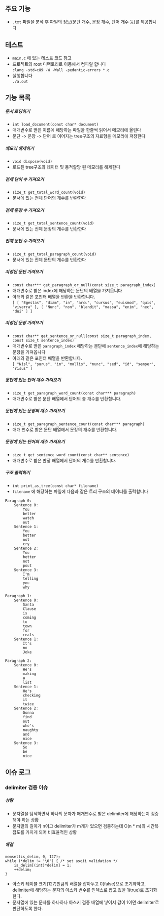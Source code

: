 ## 주요 기능
- `.txt` 파일을 분석 후 파일의 정보(문단 개수, 문장 개수, 단어 개수 등)를 제공합니다

## 테스트
- `main.c` 에 있는 테스트 코드 참고
- 프로젝트의 root 디랙토리로 이동해서 컴파일 합니다  
`clang -std=c89 -W -Wall -pedantic-errors *.c`
- 실행합니다  
`./a.out`

## 기능 목록
##### 문서 로딩하기
- `int load_document(const char* document)`
- 매개변수로 받은 이름에 해당하는 파일을 한줄씩 읽어서 메모리에 올린다
- 문단 -> 문장 -> 단어 로 이어지는 tree구조의 자료형을 메모리에 저장한다

##### 메모리 해제하기
- `void dispose(void)`
- 로드된 tree구조의 데이터 및 동적할당 된 메모리를 해제한다

##### 전체 단어 수 가져오기
- `size_t get_total_word_count(void)` 
- 문서에 있는 전체 단어의 개수를 반환한다

##### 전체 문장 수 가져오기
- `size_t get_total_sentence_count(void)`
- 문서에 있는 전체 문장의 개수를 반환한다

##### 전체 문단 수 가져오기
- `size_t get_total_paragraph_count(void)`
- 문서에 있는 전체 문단의 개수를 반환한다

##### 지정된 문단 가져오기
- `const char*** get_paragraph_or_null(const size_t paragraph_index)`
- 매개변수로 받은 index에 해당하는 문단의 배열을 가져옵니다
- 아래와 같은 포인터 배열을 반환을 반환합니다.  
`[ [ "Egestas", "diam", "in", "arcu", "cursus", "euismod", "quis", "viverra" ], [ "Nunc", "non", "blandit", "massa", "enim", "nec", "dui" ] ]`

##### 지정된 문장 가져오기
- `const char** get_sentence_or_null(const size_t paragraph_index, const size_t sentence_index)`
- 매개변수로 받은 `paragraph_index` 해당하는 문단에 `sentence_index`에 해당하는 문장을 가져옵니다
- 아래와 같은 포인터 배열을 반환합니다.  
`[ "Nisl", "purus", "in", "mollis", "nunc", "sed", "id", "semper", "risus" ]`

##### 문단에 있는 단어 개수 가져오기
- `size_t get_paragraph_word_count(const char*** paragraph)`
- 매개변수로 받은 문단 배열에서 단어의 총 개수를 반환합니다.

##### 문단에 있는 문장의 개수 가져오기
- `size_t get_paragraph_sentence_count(const char*** paragraph)`
- 매개 변수로 받은 문단 배열에서 문장의 개수를 반환합니다.

##### 문장에 있는 단어의 개수 가져오기
- `size_t get_sentence_word_count(const char** sentence)`
- 매개변수로 받은 만장 배열에서 단어의 개수를 반환합니다.

##### 구조 출력하기
- `int print_as_tree(const char* filename)`
- `filename` 에 해당하는 파일에 다음과 같은 트리 구조의 데이터를 출력합니다  
```
Paragraph 0:
    Sentence 0:
        You
        better
        watch
        out
    Sentence 1:
        You
        better
        not
        cry
    Sentence 2:
        You
        better
        not
        pout
    Sentence 3:
        I'm
        telling
        you
        why

Paragraph 1:
    Sentence 0:
        Santa
        Clause
        is
        coming
        to
        town
        for
        reals
    Sentence 1:
        It's
        no
        Joke

Paragraph 2:
    Sentence 0:
        He's
        making
        a
        list
    Sentence 1:
        He's
        checking
        it
        twice
    Sentence 2:
        Gonna
        find
        out
        who's
        naughty
        and
        nice
    Sentence 3:
        So
        be
        nice
```

## 이슈 로그
### delimiter 검증 이슈
##### 상황
- 문자열을 탐색하면서 하나의 문자가 매개변수로 받은 delimiter에 해당하는지 검증해야 하는 상황
- 문자열의 길이가 n이고 delimiter가 m개가 있으면 검증하는데 O(n * m)의 시간복잡도를 가지게 되어 비효율적인 상황

##### 해결
```
memset(is_delim, 0, 127);
while (*delim != '\0') { /* set ascii validation */
    is_delim[(int)*delim] = 1;
    ++delim;
}
```
- 아스키 테이블 크기(127)만큼의 배열을 잡아두고 0(false)으로 초기화하고, delimiter에 해당하는 문자의 아스키 번수를 인덱스로 잡고 값을 1(true)로 초기화한다.
- 문자열에 있는 문자를 하나하나 아스키 검증 배열에 넣어서 값이 1이면 delimiter로 판단하도록 한다.
